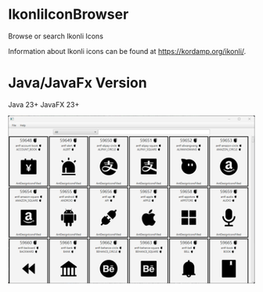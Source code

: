 # IkonliIconBrowser
 Browse or search Ikonli Icons
 
 Information about Ikonli icons can be found at https://kordamp.org/ikonli/.

# Java/JavaFx Version
 Java 23+
 JavaFX 23+


![Screenshot](Ikonli%20Icon%20Browser%20App/screenshot.png)
